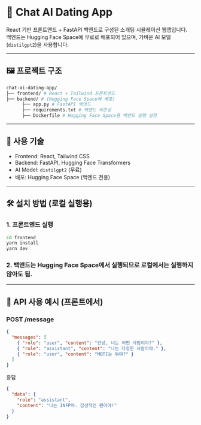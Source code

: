 # 💖 Chat AI Dating App

React 기반 프론트엔드 + FastAPI 백엔드로 구성된 소개팅 시뮬레이션 웹앱입니다.  
백엔드는 Hugging Face Space에 무료로 배포되어 있으며, 가벼운 AI 모델(`distilgpt2`)을 사용합니다.

---

## 🖼 프로젝트 구조

```bash
chat-ai-dating-app/
├── frontend/ # React + Tailwind 프론트엔드
├── backend/ # (Hugging Face Space에 배포)
      ├── app.py # FastAPI 백엔드
      ├── requirements.txt # 백엔드 의존성
      ├── Dockerfile # Hugging Face Space용 백엔드 실행 설정
```

---

## 🚀 사용 기술

- Frontend: React, Tailwind CSS
- Backend: FastAPI, Hugging Face Transformers
- AI Model: `distilgpt2` (무료)
- 배포: Hugging Face Space (백엔드 전용)

---

## 🛠 설치 방법 (로컬 실행용)

### 1. 프론트엔드 실행

```bash
cd frontend
yarn install
yarn dev
```

### 2. 백엔드는 Hugging Face Space에서 실행되므로 로컬에서는 실행하지 않아도 됨.

---

## 💬 API 사용 예시 (프론트에서)

### POST /message

```json
{
  "messages": [
    { "role": "user", "content": "안녕, 너는 어떤 사람이야?" },
    { "role": "assistant", "content": "나는 다정한 사람이야." },
    { "role": "user", "content": "MBTI는 뭐야?" }
  ]
}
```

응답

```json
{
  "data": {
    "role": "assistant",
    "content": "나는 INFP야. 감성적인 편이야!"
  }
}
```
